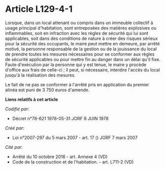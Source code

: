 # Article L129-4-1

Lorsque, dans un local attenant ou compris dans un immeuble collectif à usage principal d'habitation, sont entreposées des
matières explosives ou inflammables, soit en infraction avec les règles de sécurité qui lui sont applicables, soit dans des
conditions de nature à créer des risques sérieux pour la sécurité des occupants, le maire peut mettre en demeure, par arrêté
motivé, la personne responsable de la gestion ou de la jouissance du local de prendre toutes les mesures nécessaires pour se
conformer aux règles de sécurité applicables ou pour mettre fin au danger dans un délai qu'il fixe. Faute d'exécution par la
personne qui y est tenue, le maire y procède d'office aux frais de celle-ci ; il peut, si nécessaire, interdire l'accès du
local jusqu'à la réalisation des mesures.

Le fait de ne pas se conformer à l'arrêté pris en application du premier alinéa est puni de 3 750 euros d'amende.

**Liens relatifs à cet article**

_Codifié par_:

  - Décret n°78-621 1978-05-31 JORF 8 JUIN 1978

_Créé par_:

  - Loi n°2007-297 du 5 mars 2007 - art. 17 () JORF 7 mars 2007

_Cité par_:

  - Arrêté du 10 octobre 2016 - art. Annexe 4 (VD)
  - Code de la construction et de l'habitation. - art. L711-2 (VD)
